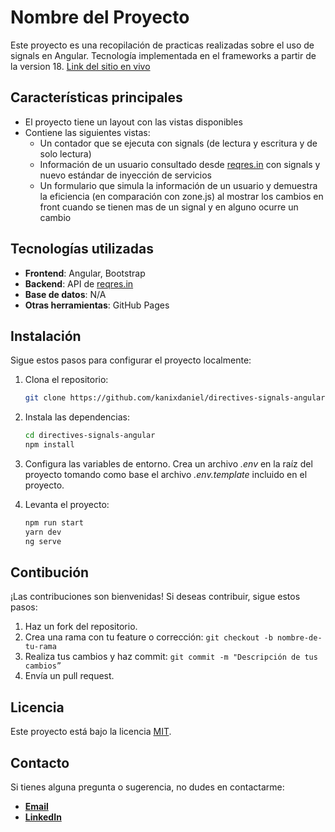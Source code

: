 # Nombre del Proyecto
Este proyecto es una recopilación de practicas realizadas sobre el uso de signals en Angular. Tecnología implementada en el frameworks a partir de la version 18.
[Link del sitio en vivo](https://kanixdaniel.github.io/directives-signals-angular/signals/counter)

## Características principales
- El proyecto tiene un layout con las vistas disponibles
- Contiene las siguientes vistas:
    - Un contador que se ejecuta con signals (de lectura y escritura y de solo lectura)
    - Información de un usuario consultado desde [reqres.in](https://reqres.in/) con signals y nuevo estándar de inyección de servicios
    - Un formulario que simula la información de un usuario y demuestra la eficiencia (en comparación con zone.js) al mostrar los cambios en front cuando se tienen mas de un signal y en alguno ocurre un cambio

## Tecnologías utilizadas

- **Frontend**: Angular, Bootstrap
- **Backend**: API de [reqres.in](https://reqres.in/)
- **Base de datos**: N/A
- **Otras herramientas**: GitHub Pages

## Instalación

Sigue estos pasos para configurar el proyecto localmente:

1. Clona el repositorio:
   ```bash
   git clone https://github.com/kanixdaniel/directives-signals-angular.git
   ```
2. Instala las dependencias:
   ```bash
   cd directives-signals-angular
   npm install
   ```
3. Configura las variables de entorno. Crea un archivo *.env* en la raíz del proyecto tomando como base el archivo *.env.template* incluido en el proyecto.

4. Levanta el proyecto:
   ```bash
   npm run start
   yarn dev
   ng serve
   ```

## Contibución

¡Las contribuciones son bienvenidas! Si deseas contribuir, sigue estos pasos:
1. Haz un fork del repositorio.
2. Crea una rama con tu feature o corrección: `git checkout -b nombre-de-tu-rama`
3. Realiza tus cambios y haz commit: `git commit -m "Descripción de tus cambios”`
4. Envía un pull request.

## Licencia

Este proyecto está bajo la licencia [MIT](https://opensource.org/licenses/MIT).

## Contacto

Si tienes alguna pregunta o sugerencia, no dudes en contactarme:
* [**Email**](mailto:contact.isc.dpg@gmail.com)
* [**LinkedIn**](https://linkedin.com/in/kanix-daniel)